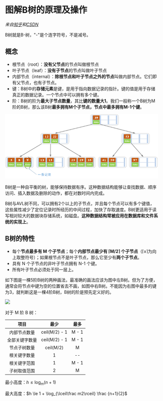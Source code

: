 # 图解B树的原理及操作

*来自[知乎](https://zhuanlan.zhihu.com/p/146252512)和[CSDN](https://blog.csdn.net/jinking01/article/details/115130286)*

B树就是B-树，"-"是个连字符号，不是减号。

## 概念

- 根节点（root）：**没有父节点**的节点叫做根节点
- 叶子节点（leaf）：**没有子节点**的节点叫做叶子节点
- 内部节点（internal）：**除根节点和叶子节点之外的节点**叫做内部节点。它们即有父节点，也有子节点。
- 键：B树中的**存储元素**是键，是用于指向数据记录的指针。键的值是用于存储真正的数据记录。一个节点中可以拥有多个键。
- 阶：B树的阶为**最大子节点数量**，其比**键的数量大1**。我们一般称一个B树为M阶的B树，那么该B树**最多拥有M个子节点，节点中最多拥有M-1个键**。

![](img/btree.png)

B树是一种自平衡的树，能够保持数据有序。这种数据结构能够让查找数据、顺序访问、插入数据及删除的动作，都在对数时间内完成。

B树与AVL树不同，可以拥有2个以上的子节点，并且每个节点可以有多个键值，这些属性减少了定位记录时所经历的中间过程，加快了存取速度。B树更适用于读写相对较大的数据块存储系统，如磁盘。**这种数据结构常被应用在数据库和文件系统的实现上**。

## B树的特性

- 每个**节点最多有 M 个子节点**；每个**内部节点最少有 ⌈M/2⌉ 个子节点**（⌈x⌉为向上取整符号）；如果根节点不是叶子节点，那么它至少有**两个子节点**。
- 具有 N 个子节点的非叶子节点拥有 N-1 个键。
- 所有叶子节点必须处于同一层上。

如下图是一棵5阶B树的两种画法，最准确的画法应该为图中左B树。但为了方便，通常会将节点中键为空的位置省去不画，如图中右B树。不能因为右图中最多的键为3，就判断这是一棵4阶B树，B树的阶是预先定义好的。

![](https://pic1.zhimg.com/v2-69400b2c5f47bf7b0fe017f2eff1b924_r.jpg)

对于 M 阶 B 树：

|     项目      |      最少        |      最多         |
|:-------------:|:---------------:|:-----------------:|
|  内部节点数量   |   ceil(M/2) - 1  |       M - 1       |
|  全部关键字数量 |   ceil(M/2) - 1  |       M - 1       |
|  节点子树数量   |     ceil(M/2)    |        M          |
|  根关键字数量   |     1            |        --         |
|  根关键字范围   |     1            |       M - 1       |
|  子树取值范围   |     2            |         M         |

最小高度：$h \le \log_m{(n+1)}$

最大高度：$h \le 1 + \log_{\lceil\frac m2\rceil} \frac {n+1}{2}$